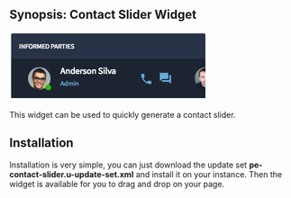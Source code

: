 ## Synopsis: Contact Slider Widget

![](../images/pe-contact-slider.png)

This widget can be used to quickly generate a contact slider.

## Installation

Installation is very simple, you can just download the update set **pe-contact-slider.u-update-set.xml** and install it on your instance. Then the widget is available for you to drag and drop on your page.